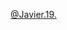 [@Javier.19.](https://github.com/user-attachments/files/22192725/%40Javier.19.html)
<!html>
<html lang="es">
<head>
    <meta charset="UTF-8">
    <meta name="viewport" content="width=device-width, initial-scale=1.0">
    <title>Perfil de Javier - ¡Aventura sobre Ruedas!</title>
    <link rel="stylesheet" href="https://cdnjs.cloudflare.com/ajax/libs/font-awesome/6.0.0-beta3/css/all.min.css" integrity="sha512-Fo3rlrZj/k7ujTnHg4CGR2D7kSs0v4LLanw2qksYuRlEzO+tcaEPQogQ0KaoGN26/zrn20ImR1DfuLWnOo7aBA==" crossorigin="anonymous" referrerpolicy="no-referrer" />
    <style>
        /* --- Variables CSS para colores neón --- */
        :root {
            --neon-cyan: #00fffb;
            --neon-magenta: #ff00c8;
            --neon-yellow: #fcff00;
            --neon-blue: #007bff;
            --neon-green: #00ff00;
            --neon-red: #ff0000;
        }

        /* --- Base Styles --- */
        body {
            font-family: 'Arial', sans-serif;
            margin: 0;
            padding: 0;
            overflow-x: hidden;
            scroll-behavior: smooth;
            background: linear-gradient(135deg, #1a1a2e, #16213e, #0f3460);
            color: #e0e0e0;
            transition: background-color 0.5s ease, color 0.5s ease;
        }

        /* Dark Mode Defaults */
        body.dark-mode {
            background: linear-gradient(135deg, #1a1a2e, #16213e, #0f3460);
            color: #e0e0e0;
        }

        body.light-mode {
            background: linear-gradient(135deg, #e0e0e0, #f0f0f0, #ffffff);
            color: #333;
        }

        .ad-container {
            max-width: 1200px;
            margin: 0 auto;
            padding: 20px;
            box-sizing: border-box;
            box-shadow: 0 0 20px rgba(0, 0, 0, 0.5);
            border-radius: 15px;
            position: relative;
            z-index: 1;
            background-color: rgba(0, 0, 0, 0.7);
            border: 2px solid var(--neon-cyan);
            transition: background-color 0.5s ease, box-shadow 0.5s ease, border-color 0.5s ease;
        }

        body.light-mode .ad-container {
            background-color: rgba(255, 255, 255, 0.9);
            box-shadow: 0 0 20px rgba(0, 0, 0, 0.2);
            border: 2px solid var(--neon-magenta);
        }

        /* --- Neon Text Styles con parpadeo y cambio de color aleatorio --- */
        .neon-text-small,
        .neon-text-sidebar,
        .ad-cta,
        .tiktok-username {
            font-weight: bold;
            text-align: center;
            padding: 10px 0;
            text-shadow: 0 0 5px var(--neon-cyan), 0 0 10px var(--neon-cyan), 0 0 15px var(--neon-cyan);
            animation: flicker 1.5s infinite alternate, neon-color-change 8s infinite ease-in-out;
            transition: color 0.5s ease, text-shadow 0.5s ease, border-color 0.5s ease;
        }

        .neon-text-small {
            font-size: 1.8em;
            margin-bottom: 25px;
            border-bottom: 2px solid rgba(0, 255, 251, 0.3);
        }

        .neon-text-sidebar {
            font-size: 2em;
            padding-bottom: 15px;
            margin-bottom: 20px;
            border-bottom: 1px solid rgba(0, 255, 251, 0.3);
        }

        .ad-cta {
            font-size: 1.3em;
            margin-bottom: 50px;
            padding-bottom: 20px;
            border-bottom: 2px solid rgba(0, 255, 251, 0.3);
        }

        .tiktok-username {
            font-size: 2.5em;
            margin: 10px 0 0;
        }

        /* Colores en Light Mode */
        body.light-mode .neon-text-small,
        body.light-mode .neon-text-sidebar,
        body.light-mode .ad-cta,
        body.light-mode .tiktok-username {
            text-shadow: 0 0 5px var(--neon-magenta), 0 0 10px var(--neon-magenta), 0 0 15px rgba(255, 0, 200, 0.5);
        }

        body.light-mode .neon-text-small,
        body.light-mode .ad-cta {
            border-bottom: 2px solid rgba(255, 0, 200, 0.3);
        }

        body.light-mode .neon-text-sidebar {
            border-bottom: 1px solid rgba(255, 0, 200, 0.3);
        }

        /* Neon Link Text in Menu (no parpadea, solo hover y color base) */
        .neon-text-link {
            color: #e0e0e0;
            transition: color 0.5s ease;
        }
        .menu-options a:hover .neon-text-link {
            color: var(--neon-cyan);
        }
        body.light-mode .neon-text-link {
            color: #333;
        }
        body.light-mode .menu-options a:hover .neon-text-link {
            color: var(--neon-magenta);
        }

        /* Keyframes para parpadeo */
        @keyframes flicker {
            0%, 19%, 21%, 23%, 25%, 54%, 56%, 100% {
                opacity: 1;
                text-shadow: 0 0 5px var(--current-neon-color, var(--neon-cyan)), 0 0 10px var(--current-neon-color, var(--neon-cyan)), 0 0 15px var(--current-neon-color, var(--neon-cyan));
            }
            20%, 24%, 55% {
                opacity: 0.8;
                text-shadow: none;
            }
        }

        /* Keyframes para cambio de color aleatorio (CSS Variables) */
        @keyframes neon-color-change {
            0% { --current-neon-color: var(--neon-cyan); }
            16% { --current-neon-color: var(--neon-magenta); }
            33% { --current-neon-color: var(--neon-yellow); }
            50% { --current-neon-color: var(--neon-blue); }
            66% { --current-neon-color: var(--neon-green); }
            83% { --current-neon-color: var(--neon-red); }
            100% { --current-neon-color: var(--neon-cyan); }
        }

        /* --- Hamburger Menu --- */
        .hamburger-menu {
            position: fixed;
            top: 20px;
            left: 20px;
            background-color: var(--neon-cyan);
            color: #000;
            border: none;
            border-radius: 50%;
            width: 50px;
            height: 50px;
            font-size: 1.8em;
            cursor: pointer;
            display: flex;
            justify-content: center;
            align-items: center;
            box-shadow: 0 0 15px rgba(0, 255, 251, 0.7);
            transition: all 0.3s ease;
            z-index: 1000;
        }

        .hamburger-menu:hover {
            background-color: var(--neon-cyan);
            box-shadow: 0 0 20px var(--neon-cyan);
            transform: scale(1.05);
        }

        body.light-mode .hamburger-menu {
            background-color: var(--neon-magenta);
            box-shadow: 0 0 15px rgba(255, 0, 200, 0.7);
        }

        body.light-mode .hamburger-menu:hover {
            background-color: var(--neon-magenta);
            box-shadow: 0 0 20px var(--neon-magenta);
        }

        .menu-overlay {
            position: fixed;
            top: 0;
            left: 0;
            width: 100%;
            height: 100%;
            background-color: rgba(0, 0, 0, 0.85);
            z-index: 999;
            display: flex;
            justify-content: flex-start;
            align-items: flex-start;
            opacity: 0;
            visibility: hidden;
            transition: opacity 0.3s ease, visibility 0.3s ease;
        }

        body.light-mode .menu-overlay {
            background-color: rgba(255, 255, 255, 0.85);
        }

        .menu-overlay.open {
            opacity: 1;
            visibility: visible;
        }

        .menu-sidebar {
            padding: 40px 30px;
            height: 100%;
            width: 300px;
            transform: translateX(-100%);
            transition: transform 0.3s ease-out, background-color 0.5s ease, box-shadow 0.5s ease;
            position: relative;
            display: flex;
            flex-direction: column;
            overflow-y: auto;
        }

        body.dark-mode .menu-sidebar {
            background-color: #1e1e2f;
            box-shadow: 5px 0 15px rgba(0, 0, 0, 0.6);
        }

        body.light-mode .menu-sidebar {
            background-color: #f0f0f0;
            box-shadow: 5px 0 15px rgba(0, 0, 0, 0.3);
        }

        .menu-overlay.open .menu-sidebar {
            transform: translateX(0);
        }

        .close-btn {
            position: absolute;
            top: 15px;
            right: 15px;
            background: none;
            border: none;
            font-size: 2.5em;
            color: var(--neon-magenta);
            cursor: pointer;
            line-height: 1;
            text-shadow: 0 0 8px var(--neon-magenta);
            transition: color 0.2s ease, text-shadow 0.2s ease;
        }

        .close-btn:hover {
            color: var(--neon-yellow);
            text-shadow: 0 0 10px var(--neon-yellow);
        }

        .menu-options {
            list-style: none;
            padding: 0;
            margin: 0;
            flex-grow: 1;
        }

        .menu-options li {
            margin-bottom: 15px;
        }

        .menu-options a {
            text-decoration: none;
            font-size: 1.1em;
            display: block;
            padding: 10px 15px;
            border-radius: 8px;
            transition: background-color 0.2s ease, transform 0.2s ease;
            display: flex;
            align-items: center;
            gap: 10px;
        }

        body.dark-mode .menu-options a {
            color: #e0e0e0;
        }
        body.dark-mode .menu-options a:hover {
            background-color: rgba(0, 255, 251, 0.2);
            color: var(--neon-cyan);
            transform: translateX(5px);
        }
        body.light-mode .menu-options a {
            color: #333;
        }
        body.light-mode .menu-options a:hover {
            background-color: rgba(255, 0, 200, 0.2);
            color: var(--neon-magenta);
            transform: translateX(5px);
        }

        body.dark-mode .menu-options a i {
            color: var(--neon-magenta);
        }
        body.dark-mode .menu-options a:hover i {
            color: var(--neon-cyan);
        }

        body.light-mode .menu-options a i {
            color: var(--neon-cyan);
        }
        body.light-mode .menu-options a:hover i {
            color: var(--neon-magenta);
        }

        .random-info-box {
            border-radius: 10px;
            padding: 15px;
            margin-top: 20px;
            font-size: 0.9em;
            line-height: 1.6;
            display: none;
            animation: fadeIn 0.5s ease-out forwards;
            transition: background-color 0.5s ease, border-color 0.5s ease, color 0.5s ease;
        }

        body.dark-mode .random-info-box {
            background-color: rgba(255, 255, 255, 0.08);
            color: #e0e0e0;
            border: 1px solid rgba(255, 255, 255, 0.1);
        }
        body.light-mode .random-info-box {
            background-color: rgba(0, 0, 0, 0.08);
            color: #333;
            border: 1px solid rgba(0, 0, 0, 0.1);
        }

        .random-info-box p strong {
            color: var(--neon-yellow);
        }

        .random-info-box a {
            text-decoration: none;
            transition: color 0.5s ease;
        }

        body.dark-mode .random-info-box a {
            color: var(--neon-cyan);
        }
        body.dark-mode .random-info-box a:hover {
            text-decoration: underline;
        }

        body.light-mode .random-info-box a {
            color: var(--neon-magenta);
        }
        body.light-mode .random-info-box a:hover {
            text-decoration: underline;
        }

        /* --- Header y Perfil de TikTok --- */
        .ad-header {
            text-align: center;
            padding: 40px 20px;
            background-color: #000;
            border-radius: 10px;
            margin-bottom: 30px;
            position: relative;
            overflow: hidden;
            border: 2px solid var(--neon-cyan);
            box-shadow: 0 0 20px rgba(0, 0, 0, 0.7);
            transition: background-color 0.5s ease, border-color 0.5s ease, box-shadow 0.5s ease;
        }

        body.light-mode .ad-header {
            background-color: #fff;
            border: 2px solid var(--neon-magenta);
            box-shadow: 0 0 20px rgba(0, 0, 0, 0.2);
        }

        .tiktok-profile-header {
            position: relative;
            z-index: 1;
            display: flex;
            flex-direction: column;
            align-items: center;
            gap: 15px;
        }

        .profile-pic-container {
            position: relative;
            width: 150px;
            height: 150px;
            border-radius: 50%;
            overflow: hidden;
            border: 5px solid var(--neon-magenta);
            box-shadow: 0 0 15px var(--neon-magenta), 0 0 30px rgba(255, 0, 200, 0.5);
            transition: transform 0.3s ease, border-color 0.5s ease, box-shadow 0.5s ease;
        }

        body.light-mode .profile-pic-container {
            border-color: var(--neon-cyan);
            box-shadow: 0 0 15px var(--neon-cyan), 0 0 30px rgba(0, 255, 251, 0.5);
        }

        .profile-pic {
            width: 100%;
            height: 100%;
            object-fit: cover;
        }

        .tiktok-bio {
            max-width: 600px;
            font-size: 1.1em;
            line-height: 1.6;
            margin-bottom: 25px;
            color: #ccc;
            transition: color 0.5s ease;
        }

        body.light-mode .tiktok-bio {
            color: #444;
        }

        .tiktok-follow-btn {
            display: inline-block;
            background-color: var(--neon-magenta);
            color: #fff;
            padding: 12px 30px;
            border-radius: 30px;
            text-decoration: none;
            font-weight: bold;
            font-size: 1.1em;
            transition: background-color 0.3s ease, transform 0.2s ease, box-shadow 0.3s ease;
            box-shadow: 0 0 10px rgba(255, 0, 200, 0.5);
            margin-bottom: 30px;
        }

        .tiktok-follow-btn:hover {
            background-color: var(--neon-yellow);
            color: #000;
            transform: translateY(-3px);
            box-shadow: 0 0 15px rgba(252, 255, 0, 0.8);
        }

        /* --- Social Buttons --- */
        .ad-description {
            text-align: center;
            font-size: 1.1em;
            margin-bottom: 25px;
            transition: color 0.5s ease;
        }

        body.light-mode .ad-description {
            color: #333;
        }

        .social-buttons {
            display: flex;
            flex-wrap: wrap;
            justify-content: center;
            gap: 20px;
            margin-bottom: 40px;
        }

        .social-btn {
            display: flex;
            align-items: center;
            gap: 10px;
            padding: 12px 25px;
            border-radius: 30px;
            text-decoration: none;
            font-weight: bold;
            font-size: 1.1em;
            transition: transform 0.2s ease, box-shadow 0.3s ease;
            border: none;
            cursor: pointer;
            position: relative;
            overflow: hidden;
        }

        .social-btn .button-arrow {
            margin-left: auto;
            font-size: 1em;
            color: inherit;
        }

        .social-btn i {
            font-size: 1.3em;
        }

        .social-btn span {
            position: relative;
            z-index: 1;
        }

        .social-btn::before {
            content: '';
            position: absolute;
            top: 0;
            left: 0;
            width: 100%;
            height: 100%;
            z-index: 0;
            opacity: 0;
            transition: opacity 0.3s ease;
        }

        .social-btn:hover {
            transform: translateY(-3px);
        }

        .social-btn.facebook {
            background: linear-gradient(45deg, #3b5998, #6c8dbf);
            color: #fff;
            box-shadow: 0 0 10px rgba(59, 89, 152, 0.5);
        }
        .social-btn.facebook:hover {
            box-shadow: 0 0 15px rgba(59, 89, 152, 0.8);
        }

        .social-btn.tiktok-secondary {
            background: linear-gradient(45deg, var(--neon-yellow), var(--neon-magenta));
            color: #000;
            box-shadow: 0 0 10px rgba(255, 0, 200, 0.5);
        }
        .social-btn.tiktok-secondary:hover {
            box-shadow: 0 0 15px rgba(252, 255, 0, 0.8);
        }

        .social-btn.instagram {
            background: linear-gradient(45deg, #f09433, #e6683c, #dc2743, #cc2366, #bc1888);
            color: #fff;
            box-shadow: 0 0 10px rgba(220, 40, 67, 0.5);
        }
        .social-btn.instagram:hover {
            box-shadow: 0 0 15px rgba(220, 40, 67, 0.8);
        }

        .social-btn.youtube {
            background-color: #ff0000;
            color: #fff;
            box-shadow: 0 0 10px rgba(255, 0, 0, 0.5);
        }
        .social-btn.youtube:hover {
            box-shadow: 0 0 15px rgba(255, 0, 0, 0.8);
        }

        /* --- Sección de Mis Aventuras --- */
        .my-adventures-section {
            margin-top: 50px;
            padding: 30px 20px;
            border-radius: 15px;
            box-shadow: 0 0 20px rgba(0, 0, 0, 0.5);
            text-align: center;
            background-color: rgba(255, 255, 255, 0.05);
            border: 1px solid var(--neon-cyan);
            transition: background-color 0.5s ease, border-color 0.5s ease, box-shadow 0.5s ease;
        }

        body.light-mode .my-adventures-section {
            background-color: rgba(0, 0, 0, 0.05);
            border: 1px solid var(--neon-magenta);
        }

        .adventure-grid {
            display: grid;
            grid-template-columns: repeat(auto-fit, minmax(250px, 1fr));
            gap: 20px;
            margin-top: 30px;
        }

        .adventure-item {
            border-radius: 10px;
            overflow: hidden;
            box-shadow: 0 5px 15px rgba(0, 0, 0, 0.3);
            background-color: rgba(255, 255, 255, 0.08);
            border: 1px solid rgba(255, 255, 255, 0.1);
            transition: transform 0.2s ease, box-shadow 0.2s ease, background-color 0.5s ease, border-color 0.5s ease;
        }

        body.light-mode .adventure-item {
            background-color: rgba(0, 0, 0, 0.08);
            border: 1px solid rgba(0, 0, 0, 0.1);
        }

        .adventure-item:hover {
            transform: translateY(-5px);
            box-shadow: 0 8px 20px rgba(0, 0, 0, 0.5);
        }

        .adventure-pic {
            width: 100%;
            height: 180px;
            object-fit: cover;
            display: block;
        }

        .adventure-caption {
            padding: 15px;
            font-size: 1em;
            background-color: rgba(0, 0, 0, 0.6);
            border-top: 1px solid rgba(255, 255, 255, 0.1);
            color: #ccc;
            transition: background-color 0.5s ease, border-color 0.5s ease, color 0.5s ease;
        }

        body.light-mode .adventure-caption {
            background-color: rgba(255, 255, 255, 0.6);
            border-top: 1px solid rgba(0, 0, 0, 0.1);
            color: #444;
        }

        /* --- Video Section --- */
        .video-section {
            margin-bottom: 40px;
            padding: 20px 0;
            border-top: 1px solid rgba(255, 255, 255, 0.1);
            border-bottom: 1px solid rgba(255, 255, 255, 0.1);
            transition: border-color 0.5s ease;
        }

        body.light-mode .video-section {
            border-top: 1px solid rgba(0, 0, 0, 0.1);
            border-bottom: 1px solid rgba(0, 0, 0, 0.1);
        }

        .video-section-info {
            text-align: center;
            font-size: 0.9em;
            color: #999;
            margin-bottom: 20px;
            transition: color 0.5s ease;
        }

        body.light-mode .video-section-info {
            color: #666;
        }

        .video-grid {
            display: grid;
            grid-template-columns: repeat(auto-fit, minmax(280px, 1fr));
            gap: 25px;
            margin-top: 30px;
        }

        .video-item {
            border-radius: 10px;
            overflow: hidden;
            box-shadow: 0 5px 15px rgba(0, 0, 0, 0.3);
            transition: transform 0.2s ease, box-shadow 0.2s ease, background-color 0.5s ease, border-color 0.5s ease;
        }

        body.dark-mode .video-item {
            background-color: rgba(255, 255, 255, 0.08);
            border: 1px solid rgba(255, 255, 255, 0.1);
        }

        body.light-mode .video-item {
            background-color: rgba(0, 0, 0, 0.08);
            border: 1px solid rgba(0, 0, 0, 0.1);
        }

        .video-item:hover {
            transform: translateY(-5px);
            box-shadow: 0 8px 20px rgba(0, 0, 0, 0.5);
        }

        .video-wrapper {
            position: relative;
            padding-bottom: 56.25%;
            height: 0;
            overflow: hidden;
        }

        .video-wrapper iframe {
            position: absolute;
            top: 0;
            left: 0;
            width: 100%;
            height: 100%;
            border: 0;
        }

        .video-caption {
            padding: 15px;
            font-size: 0.95em;
            background-color: rgba(0, 0, 0, 0.6);
            border-top: 1px solid rgba(255, 255, 255, 0.1);
            text-align: center;
            transition: background-color 0.5s ease, border-color 0.5s ease, color 0.5s ease;
        }

        body.dark-mode .video-caption {
            color: #ccc;
        }

        body.light-mode .video-caption {
            background-color: rgba(255, 255, 255, 0.6);
            border-top: 1px solid rgba(0, 0, 0, 0.1);
            color: #444;
        }

        /* --- El Rincón de Javier Section y Guía de Mecánica IA --- */
        .javier-entertainment-section {
            margin-top: 50px;
            padding: 30px 20px;
            border-radius: 15px;
            box-shadow: 0 0 20px rgba(0, 0, 0, 0.5);
            text-align: center;
            background-color: rgba(255, 255, 255, 0.05);
            border: 1px solid var(--neon-cyan);
            transition: background-color 0.5s ease, border-color 0.5s ease, box-shadow 0.5s ease;
        }

        body.light-mode .javier-entertainment-section {
            background-color: rgba(0, 0, 0, 0.05);
            border: 1px solid var(--neon-magenta);
        }

        .javier-description {
            font-size: 1.1em;
            margin-bottom: 30px;
            line-height: 1.6;
            color: #ccc;
            transition: color 0.5s ease;
        }

        body.light-mode .javier-description {
            color: #444;
        }

        .entertainment-options {
            display: flex;
            flex-wrap: wrap;
            justify-content: center;
            gap: 15px;
            margin-bottom: 30px;
        }

        .entertainment-btn {
            background-color: rgba(255, 0, 200, 0.2);
            color: var(--neon-magenta);
            border: 2px solid var(--neon-magenta);
            padding: 12px 25px;
            border-radius: 25px;
            text-decoration: none;
            font-weight: bold;
            font-size: 1em;
            cursor: pointer;
            transition: background-color 0.3s ease, transform 0.2s ease, box-shadow 0.3s ease, color 0.3s ease, border-color 0.3s ease;
            display: flex;
            align-items: center;
            gap: 10px;
        }

        .entertainment-btn i {
            color: var(--neon-cyan);
            font-size: 1.2em;
            transition: color 0.3s ease;
        }

        .entertainment-btn:hover {
            background-color: var(--neon-magenta);
            color: #fff;
            transform: translateY(-3px);
            box-shadow: 0 0 15px rgba(255, 0, 200, 0.8);
        }

        .entertainment-btn:hover i {
            color: #fff;
        }

        body.light-mode .entertainment-btn {
            background-color: rgba(0, 255, 251, 0.2);
            color: var(--neon-cyan);
            border-color: var(--neon-cyan);
        }

        body.light-mode .entertainment-btn i {
            color: var(--neon-magenta);
        }

        body.light-mode .entertainment-btn:hover {
            background-color: var(--neon-cyan);
            color: #000;
            box-shadow: 0 0 15px rgba(0, 255, 251, 0.8);
        }

        body.light-mode .entertainment-btn:hover i {
            color: #000;
        }

        /* Quiz Styles */
        .quiz-options {
            display: flex;
            flex-direction: column;
            gap: 10px;
            margin-top: 20px;
        }

        .quiz-option-btn {
            background-color: rgba(0, 255, 251, 0.1);
            color: var(--neon-cyan);
            border: 1px solid var(--neon-cyan);
            padding: 10px 15px;
            border-radius: 8px;
            cursor: pointer;
            font-size: 0.95em;
            transition: background-color 0.2s ease, transform 0.1s ease, color 0.5s ease, border-color 0.5s ease;
        }

        .quiz-option-btn:hover:not(:disabled) {
            background-color: rgba(0, 255, 251, 0.3);
            transform: translateX(3px);
        }

        .quiz-option-btn:disabled {
            cursor: not-allowed;
            opacity: 0.7;
        }

        body.light-mode .quiz-option-btn {
            background-color: rgba(255, 0, 200, 0.1);
            color: var(--neon-magenta);
            border-color: var(--neon-magenta);
        }

        body.light-mode .quiz-option-btn:hover:not(:disabled) {
            background-color: rgba(255, 0, 200, 0.3);
        }

        #quizResult {
            font-size: 1.1em;
            margin-top: 20px;
            transition: color 0.5s ease;
        }

        /* Estilos para el contenido de la Guía de Mecánica */
        #mechanicGuideContent {
            text-align: left;
        }

        #mechanicGuideContent p {
            margin-bottom: 10px;
        }

        #mechanicGuideContent ul {
            list-style: disc;
            margin-left: 20px;
            padding-left: 0;
        }
        #mechanicGuideContent ul li {
            margin-bottom: 5px;
        }

        /* --- Footer --- */
        .ad-footer {
            text-align: center;
            padding: 20px;
            margin-top: 50px;
            border-top: 1px solid rgba(255, 255, 255, 0.1);
            font-size: 0.9em;
            color: #aaa;
            transition: border-color 0.5s ease, color 0.5s ease;
        }

        body.light-mode .ad-footer {
            color: #555;
            border-top: 1px solid rgba(0, 0, 0, 0.1);
        }

        /* Keyframe animations */
        @keyframes fadeIn {
            from { opacity: 0; transform: translateY(10px); }
            to { opacity: 1; transform: translateY(0); }
        }

        /* Responsive adjustments */
        @media (max-width: 768px) {
            .ad-container {
                padding: 15px;
            }

            .neon-text-small {
                font-size: 1.5em;
            }

            .tiktok-username {
                font-size: 2em;
            }

            .video-grid, .adventure-grid {
                grid-template-columns: 1fr;
            }

            .social-buttons {
                flex-direction: column;
                align-items: center;
            }

            .entertainment-options {
                flex-direction: column;
                align-items: center;
            }

            .hamburger-menu {
                width: 45px;
                height: 45px;
                font-size: 1.5em;
                top: 15px;
                left: 15px;
            }

            .menu-sidebar {
                width: 250px;
                padding: 30px 20px;
            }
        }

        @media (max-width: 480px) {
            .tiktok-username {
                font-size: 1.8em;
            }

            .tiktok-follow-btn, .social-btn, .entertainment-btn {
                font-size: 0.9em;
                padding: 10px 20px;
            }
        }
    </style>
</head>
<body class="dark-mode">

    <div class="menu-overlay" id="menuOverlay">
        <nav class="menu-sidebar">
            <button class="close-btn" onclick="toggleMenu()">×</button>
            <h2 class="neon-text-sidebar">Opciones de Soporte</h2>
            <ul class="menu-options">
                <li><a href="javascript:void(0);" onclick="showRandomInfo('Contacto')"><span class="neon-text-link">Contacto</span> <i class="fas fa-headset"></i></a></li>
                <li><a href="javascript:void(0);" onclick="showRandomInfo('Preguntas Frecuentes')"><span class="neon-text-link">Preguntas Frecuentes</span> <i class="fas fa-question-circle"></i></a></li>
                <li><a href="javascript:void(0);" onclick="showRandomInfo('Acerca de Mi')"><span class="neon-text-link">Acerca de Mí</span> <i class="fas fa-info-circle"></i></a></li>
                <li><a href="javascript:void(0);" onclick="showRandomInfo('Colaboraciones')"><span class="neon-text-link">Colaboraciones</span> <i class="fas fa-handshake"></i></a></li>
                <li><a href="javascript:void(0);" onclick="showRandomInfo('Galería')"><span class="neon-text-link">Galería</span> <i class="fas fa-images"></i></a></li>
                <li>
                    <a href="javascript:void(0);" onclick="toggleDarkMode()">
                        <span class="neon-text-link" id="modeToggleText">Modo Oscuro</span> <i class="fas fa-moon" id="modeToggleIcon"></i>
                    </a>
                </li>
            </ul>
            <div id="randomInfoContent" class="random-info-box">
                </div>
        </nav>
    </div>

    <div class="ad-container">
        <button class="hamburger-menu" onclick="toggleMenu()">
            <i class="fas fa-bars"></i>
        </button>

        <header class="ad-header">
            <section class="tiktok-profile-header">
                <div class="profile-pic-container">
                    <img src="https://i.ibb.co/xSFMShy5/IMG-0750.jpg" alt="Foto de Perfil de Javier en TikTok" class="profile-pic">
                </div>
                <h1 class="tiktok-username">@javierortiz9695</h1>
                <p class="tiktok-bio">¡Hola! Soy **Javier**, tu compañero de aventuras sobre dos ruedas. Sigue mi viaje para más emoción y adrenalina. 🏍️💨</p>
                <a href="https://www.tiktok.com/@javierortiz9695" target="_blank" rel="noopener noreferrer" class="tiktok-follow-btn">
                    Seguir en TikTok
                </a>

                <p class="ad-description">Conéctate con **Javier** en otras plataformas para no perderte nada de la aventura:</p>
                <div class="social-buttons">
                    <a href="https://www.facebook.com/share/1DLqJFEugQ/?mibextid=wwXIfr" target="_blank" rel="noopener noreferrer" class="social-btn facebook">
                        <i class="fab fa-facebook-f"></i>
                        <span>Facebook de Javier</span>
                        <i class="fas fa-arrow-right button-arrow"></i>
                    </a>
                     <a href="https://www.tiktok.com/@javierortiz9695" target="_blank" rel="noopener noreferrer" class="social-btn tiktok-secondary">
                        <i class="fab fa-tiktok"></i>
                        <span>Ver más en TikTok</span>
                        <i class="fas fa-arrow-right button-arrow"></i>
                    </a>
                    <a href="https://www.instagram.com/javier_ortiz_19?igsh=YWtkYXExeW9xdmcy" target="_blank" rel="noopener noreferrer" class="social-btn instagram">
                        <i class="fab fa-instagram"></i>
                        <span>Instagram de Javier</span>
                        <i class="fas fa-arrow-right button-arrow"></i>
                    </a>
                     <a href="https://www.youtube.com/@elpelochino8818" target="_blank" rel="noopener noreferrer" class="social-btn youtube">
                        <i class="fab fa-youtube"></i>
                        <span>YouTube de Javier</span>
                        <i class="fas fa-arrow-right button-arrow"></i>
                    </a>
                </div>
                <p class="ad-cta neon-text-small">¡Un clic, una nueva conexión para tu viaje con Javier!</p>

                <div class="my-adventures-section">
                    <h2 class="neon-text-small">Mis Aventuras</h2>
                    <div class="adventure-grid">
                        <div class="adventure-item">
                            <img src="https://i.ibb.co/0Vjz650Y/IMG-0758.jpg" alt="Aventura 1" class="adventure-pic">
                            <p class="adventure-caption">Explorando nuevas rutas en la sierra.</p>
                        </div>
                        <div class="adventure-item">
                            <img src="https://i.ibb.co/JWnzVvnk/IMG-0757.jpg" alt="Aventura 2" class="adventure-pic">
                            <p class="adventure-caption">Despues de una aventura un break.</p>
                        </div>
                        <div class="adventure-item">
                            <img src="https://i.ibb.co/gZPpNbML/IMG-0759.jpg" alt="Aventura 3" class="adventure-pic">
                            <p class="adventure-caption">Conociendo paisajes increíbles con mi primera moto.</p>
                        </div>
                    </div>
                </div>

            </section>
        </header>

        <section class="ad-content">
            <div class="video-section">
                <h2 class="neon-text-small">Videos Destacados de Javier en YOUTUBE</h2>
                <div class="video-grid">
                    <div class="video-item">
                        <div class="video-wrapper">
                            <iframe src="https://www.youtube.com/embed/UWG1aqAsN8E" frameborder="0" allow="accelerometer; autoplay; clipboard-write; encrypted-media; gyroscope; picture-in-picture" allowfullscreen></iframe>
                        </div>
                        <p class="video-caption">El Pelo Chino - con un toque de velocidad.</p>
                    </div>
                    <div class="video-item">
                        <div class="video-wrapper">
                            <iframe src="https://www.youtube.com/embed/CsYgSOMfsHU" frameborder="0" allow="accelerometer; autoplay; clipboard-write; encrypted-media; gyroscope; picture-in-picture" allowfullscreen></iframe>
                        </div>
                        <p class="video-caption">Explorando el mundo con un corrido de fondo.</p>
                    </div>
                    <div class="video-item">
                        <div class="video-wrapper">
                            <iframe src="https://www.youtube.com/embed/tUD0tnan8Lc" frameborder="0" allow="accelerometer; autoplay; clipboard-write; encrypted-media; gyroscope; picture-in-picture" allowfullscreen></iframe>
                        </div>
                        <p class="video-caption">¡Acelera con el ritmo de la carretera!</p>
                    </div>
                </div>
            </div>

            <section class="javier-entertainment-section" id="mechanicGuideSection">
                <h2 class="neon-text-small">Guía de Mecánica de tu Moto (con IA)</h2>
                <p class="javier-description">
                    ¡Tu asistente personal para el mantenimiento de tu MOTO y cualquier otra moto!
                    Selecciona una categoría de abajo para obtener información detallada sobre su mantenimiento, posibles problemas y soluciones.
                </p>

                <div class="entertainment-options">
                    <a href="javascript:void(0);" class="entertainment-btn" onclick="showMechanicCategory('motor')">
                        <i class="fas fa-engine"></i> Motor y Lubricación
                    </a>
                    <a href="javascript:void(0);" class="entertainment-btn" onclick="showMechanicCategory('frenos')">
                        <i class="fas fa-hand-paper"></i> Sistema de Frenos
                    </a>
                    <a href="javascript:void(0);" class="entertainment-btn" onclick="showMechanicCategory('ruedas')">
                        <i class="fas fa-tire"></i> Neumáticos y Ruedas
                    </a>
                    <a href="javascript:void(0);" class="entertainment-btn" onclick="showMechanicCategory('transmision')">
                        <i class="fas fa-cogs"></i> Transmisión (Cadena/Cardan)
                    </a>
                    <a href="javascript:void(0);" class="entertainment-btn" onclick="showMechanicCategory('electricidad')">
                        <i class="fas fa-battery-full"></i> Sistema Eléctrico y Luces
                    </a>
                    <a href="javascript:void(0);" class="entertainment-btn" onclick="showMechanicCategory('suspension')">
                        <i class="fas fa-shock-absorber"></i> Suspensión y Chasis
                    </a>
                    <a href="javascript:void(0);" class="entertainment-btn" onclick="showMechanicCategory('combustible')">
                        <i class="fas fa-gas-pump"></i> Sistema de Combustible
                    </a>
                    <a href="javascript:void(0);" class="entertainment-btn" onclick="showMechanicCategory('revisiones')">
                        <i class="fas fa-calendar-check"></i> Revisiones Generales
                    </a>
                </div>
                <div id="mechanicGuideContent" class="random-info-box">
                    <p>Haz clic en una categoría para empezar.</p>
                </div>
            </section>
        </section>

        <section class="javier-entertainment-section">
            <h2 class="neon-text-small">El Rincón de Javier - Aventura sobre Ruedas</h2>
            <p class="javier-description">
                ¡Prepárate para la velocidad y la emoción! Soy **Javier**, un apasionado de las motos, y mi compañera favorita en cada ruta es mi **DM 250 gris**. Aquí te traigo lo mejor del mundo motero y mis propias vivencias sobre dos ruedas.
            </p>

            <div class="entertainment-options">
                <a href="javascript:void(0);" class="entertainment-btn" onclick="showMotorcycleFact()">
                    <i class="fas fa-motorcycle"></i> Curiosidad Motera
                </a>
                <a href="javascript:void(0);" class="entertainment-btn" onclick="showRiderQuote()">
                    <i class="fas fa-quote-right"></i> Frase del Motero
                </a>
                <a href="javascript:void(0);" class="entertainment-btn" onclick="showMotorcycleChallenge()">
                    <i class="fas fa-trophy"></i> Reto Motero
                </a>
                <a href="javascript:void(0);" class="entertainment-btn" onclick="startRiderQuiz()">
                    <i class="fas fa-question-circle"></i> Quiz Motero
                </a>
            </div>
            <div id="entertainmentContent" class="random-info-box">
                </div>
        </section>

        <footer class="ad-footer">
            <p>© 2025 Javier. Todos los derechos reservados.</p>
        </footer>
    </div>

    <script>
        // JavaScript para el menú de hamburguesa y la información aleatoria
        function toggleMenu() {
            const menuOverlay = document.getElementById('menuOverlay');
            menuOverlay.classList.toggle('open');
        }

        function showRandomInfo(option) {
            const infoBox = document.getElementById('randomInfoContent');
            let content = '';
            let photoUrl = '';

            const randomPics = [
                'https://picsum.photos/id/237/100/100',
                'https://picsum.photos/id/23/100/100',
                'https://picsum.photos/id/66/100/100',
                'https://picsum.photos/id/90/100/100',
                'https://picsum.photos/id/100/100/100',
                'https://picsum.photos/id/101/100/100',
                'https://picsum.photos/id/102/100/100'
            ];
            const getRandomPic = () => randomPics[Math.floor(Math.random() * randomPics.length)];

            switch(option) {
                case 'Contacto':
                    content = '<p>¡Siempre listo para conectar! Puedes enviarme un correo a <a href="mailto:instagram@javier_ortiz_19">instagram@javier_ortiz_19</a> o buscarme en mis redes sociales para charlar sobre motos.</p>';
                    photoUrl = getRandomPic();
                    break;
                case 'Preguntas Frecuentes':
                    content = '<p><b>P: ¿Cuál es tu moto favorita para rutas largas?</b> R: ¡Sin duda, mi DM 250 gris, es mi compañera ideal para cada aventura!</p><p><b>P: ¿Dónde aprendiste a hacer acrobacias?</b> R: Con mucha práctica, paciencia y, por supuesto, equipo de seguridad. ¡No lo intenten en casa sin supervisión!</p>';
                    photoUrl = getRandomPic();
                    break;
                case 'Acerca de Mi':
                    content = '<p>Soy **Javier**, un apasionado de las motos, los viajes y la adrenalina. Me encanta explorar nuevas rutas y compartir la emoción de la carretera con mi comunidad. Mi moto favorita es mi fiel **DM 250 gris**.</p>';
                    photoUrl = getRandomPic();
                    break;
                case 'Colaboraciones':
                    content = '<p>¿Tienes una idea para una aventura motera o quieres patrocinar contenido? ¡Hablemos! Escríbeme a <a href="mailto:colaboraciones.colabora conmigo">instagram@javier_ortiz_19</a></p>';
                    photoUrl = getRandomPic();
                    break;
                case 'Galería':
                    content = '<p>¡Echa un vistazo a mis mejores momentos sobre dos ruedas!</p><div style="display:flex; gap: 5px; flex-wrap: wrap; justify-content: center;"><img src="https://picsum.photos/id/103/80/80" style="border-radius:5px;"><img src="https://picsum.photos/id/104/80/80" style="border-radius:5px;"><img src="https://picsum.photos/id/105/80/80" style="border-radius:5px;"></div>';
                    photoUrl = '';
                    break;
                default:
                    content = '<p>Selecciona una opción del menú para ver más información.</p>';
                    photoUrl = '';
            }

            infoBox.innerHTML = content;
            if (photoUrl && option !== 'Galería') {
                infoBox.innerHTML += `<img src="${photoUrl}" alt="Imagen aleatoria" style="max-width: 100px; margin-top: 15px; border-radius: 8px;">`;
            }
            infoBox.style.display = 'block';
        }

        // --- Funciones para "El Rincón de Javier - Aventura sobre Ruedas" ---
        const motorcycleFacts = [
            "¿Sabías que la moto más rápida del mundo es la Dodge Tomahawk, con una velocidad máxima teórica de 675 km/h?",
            "La primera motocicleta fue inventada por Gottlieb Daimler en 1885.",
            "En la India hay más motocicletas que automóviles.",
            "El mayor desfile de motos del mundo es el 'Ride for Dad' en Ottawa, Canadá, con más de 3000 motos.",
            "Los motores de Harley-Davidson tienen un sonido distintivo debido a su configuración de motor V-twin y el ángulo de 45 grados entre los cilindros."
        ];

        const riderQuotes = [
            "Cuatro ruedas mueven el cuerpo, dos ruedas mueven el alma. - Javier",
            "La vida es como una motocicleta, si no te inclinas, no giras. - Javier",
            "No es la máquina lo que te hace motero, es la carretera en tus venas. - Javier",
            "Cada viaje en moto es una historia esperando ser escrita. - Javier",
            "La libertad es el viento en tu cara, el sol en tu espalda y la carretera por delante. - Javier"
        ];

        const motorcycleChallenges = [
            "¡Intenta identificar 5 marcas de motos diferentes solo por su sonido!",
            "¿Puedes nombrar los 7 componentes principales de una motocicleta?",
            "Planifica tu ruta ideal de viaje en moto por un país que siempre hayas querido visitar.",
            "Describe tu experiencia más emocionante o aterradora sobre dos ruedas.",
            "Aprende a revisar los niveles básicos (aceite, frenos, neumáticos) de una moto."
        ];

        function showContent(arr, targetId) {
            const contentBox = document.getElementById(targetId);
            const randomIndex = Math.floor(Math.random() * arr.length);
            contentBox.innerHTML = `<p>${arr[randomIndex]}</p>`;
            contentBox.style.display = 'block';
        }

        function showMotorcycleFact() {
            showContent(motorcycleFacts, 'entertainmentContent');
        }

        function showRiderQuote() {
            showContent(riderQuotes, 'entertainmentContent');
        }

        function showMotorcycleChallenge() {
            showContent(motorcycleChallenges, 'entertainmentContent');
        }

        // Quiz Motero
        const quizQuestions = [
            {
                question: "¿Qué tipo de moto es ideal para viajar largas distancias con comodidad?",
                options: ["Deportiva", "Custom", "Touring", "Naked"],
                answer: "Touring"
            },
            {
                question: "¿Qué cilindrada se considera de 'alta' en una motocicleta?",
                options: ["250cc", "500cc", "750cc", "1000cc o más"],
                answer: "1000cc o más"
            },
            {
                question: "¿Qué elemento de seguridad es OBLIGATORIO para todo motociclista?",
                options: ["Chaqueta de cuero", "Guantes", "Casco", "Botas"],
                answer: "Casco"
            },
            {
                question: "¿Qué significa 'ABS' en el contexto de las motos?",
                options: ["Sistema de frenos automático", "Sistema de asistencia de balanceo", "Sistema de frenado antibloqueo", "Sistema de aceleración avanzado"],
                answer: "Sistema de frenado antibloqueo"
            },
            {
                question: "¿Cuál es la función principal del embrague en una motocicleta?",
                options: ["Cambiar la velocidad", "Conectar y desconectar el motor de la transmisión", "Frenar la moto", "Encender el motor"],
                answer: "Conectar y desconectar el motor de la transmisión"
            }
        ];

        function startRiderQuiz() {
            const infoBox = document.getElementById('entertainmentContent');
            let quizHtml = '<h3><i class="fas fa-question-circle"></i> ¡Pon a prueba tus conocimientos moteros!</h3>';
            const question = quizQuestions[Math.floor(Math.random() * quizQuestions.length)];

            quizHtml += `<p>${question.question}</p><div class="quiz-options">`;
            question.options.forEach((opt, index) => {
                quizHtml += `<button class="quiz-option-btn" onclick="checkAnswer('${opt}', '${question.answer}', this)">${opt}</button>`;
            });
            quizHtml += `</div><p id="quizResult" style="margin-top: 15px; font-weight: bold;"></p>`;
            infoBox.innerHTML = quizHtml;
            infoBox.style.display = 'block';
        }

        function checkAnswer(selectedAnswer, correctAnswer, buttonElement) {
            const resultElement = document.getElementById('quizResult');
            const allButtons = document.querySelectorAll('.quiz-option-btn');
            allButtons.forEach(btn => btn.disabled = true);

            if (selectedAnswer === correctAnswer) {
                resultElement.style.color = '#00ff00';
                resultElement.innerHTML = '<i class="fas fa-check-circle"></i> ¡Correcto! Eres un verdadero experto.';
                buttonElement.style.backgroundColor = '#00aa00';
            } else {
                resultElement.style.color = '#ff0000';
                resultElement.innerHTML = `<i class="fas fa-times-circle"></i> Incorrecto. La respuesta correcta era: <b>${correctAnswer}</b>.`;
                buttonElement.style.backgroundColor = '#aa0000';
                allButtons.forEach(btn => {
                    if (btn.textContent === correctAnswer) {
                        btn.style.backgroundColor = '#00aa00';
                    }
                });
            }
        }

        // Guía de Mecánica (IA Simulada) con preguntas por categoría
        const mechanicCategories = {
            motor: {
                title: "Motor y Lubricación",
                questions: [
                    {
                        q: "¿Qué periodicidad se recomienda para el cambio de aceite de motor y por qué es tan crucial?",
                        a: "El **aceite de motor** es el 'salvavidas' de tu moto. Su cambio se recomienda generalmente cada **3,000 a 5,000 kilómetros** o anualmente, lo que ocurra primero, aunque siempre debes **consultar el manual de tu DM 250 gris** para la especificación exacta. Es crucial porque lubrica las partes móviles, reduce la fricción, disipa el calor y limpia el motor, previniendo el desgaste prematuro y fallos catastróficos. Un aceite viejo pierde sus propiedades protectoras y se contamina, dañando el motor."
                    },
                    {
                        q: "¿Qué señales indican un nivel bajo de aceite o una presión de aceite insuficiente?",
                        a: "Las señales de un nivel bajo de aceite o presión insuficiente incluyen un **testigo de presión de aceite encendido** en el tablero, **ruidos metálicos inusuales** provenientes del motor (golpeteos, chirridos), **sobrecalentamiento** del motor, o una **disminución notable en el rendimiento** o la potencia. Ignorar estas señales puede causar daños graves e irreversibles al motor, como agarrotamiento de bielas o pistones."
                    },
                    {
                        q: "¿Cuál es la importancia del filtro de aceite y cuándo debe ser reemplazado?",
                        a: "El **filtro de aceite** es esencial porque retiene las impurezas, residuos metálicos y contaminantes que se generan en el motor, manteniendo el aceite limpio y prolongando la vida útil del motor. Generalmente debe ser **reemplazado en cada cambio de aceite**, o al menos cada dos cambios de aceite, dependiendo de las recomendaciones del fabricante y el tipo de filtro. Un filtro obstruido puede reducir el flujo de aceite, causando un lubricado deficiente."
                    },
                    {
                        q: "¿Qué función cumple el sistema de refrigeración y cómo se mantiene adecuadamente?",
                        a: "El **sistema de refrigeración** (si tu DM 250 cuenta con él, como es común en motos modernas) mantiene el motor a su temperatura óptima de funcionamiento, evitando el sobrecalentamiento. Se mantiene revisando regularmente el **nivel del líquido refrigerante** en el depósito de expansión (cuando el motor está frío) y asegurándose de que esté entre las marcas de mínimo y máximo. Es importante también **purgar el aire** del sistema si es necesario y **reemplazar el líquido refrigerante** cada 2-3 años para evitar la corrosión y mantener sus propiedades anticongelantes."
                    },
                    {
                        q: "¿Cómo identificar problemas comunes en el carburador o la inyección de combustible?",
                        a: "Los problemas en el **carburador o sistema de inyección** pueden manifestarse de varias maneras: **dificultad para arrancar** (especialmente en frío), **ralentí inestable**, **pérdida de potencia** o aceleración irregular, **consumo excesivo de combustible**, o un **olor fuerte a gasolina**. En carburadores, puede ser suciedad o desajuste; en inyección, pueden ser sensores defectuosos, inyectores sucios o fallos en la bomba de combustible. La limpieza y el ajuste son clave, pero la inyección a menudo requiere diagnóstico profesional."
                    }
                ]
            },
            frenos: {
                title: "Sistema de Frenos",
                questions: [
                    {
                        q: "¿Cuáles son las señales de advertencia de pastillas de freno desgastadas?",
                        a: "Las pastillas de freno desgastadas son un peligro. Las señales de advertencia incluyen: un **chirrido metálico** al frenar (indicador de desgaste audible), una **sensación esponjosa o 'blanda'** en la maneta o pedal de freno, un **recorrido excesivo** de la maneta/pedal, o una **disminución notable en la capacidad de frenado**. Visualmente, puedes ver que el material de fricción está muy delgado o casi ausente."
                    },
                    {
                        q: "¿Con qué frecuencia se debe revisar y reemplazar el líquido de frenos?",
                        a: "El **líquido de frenos** es higroscópico, lo que significa que absorbe humedad del ambiente, lo que reduce su punto de ebullición y puede causar burbujas de aire, disminuyendo la eficacia de frenado. Se debe **revisar el nivel** mensualmente y **reemplazarlo completamente cada 1-2 años**, o según lo indique el manual de tu DM 250 gris. Un líquido de color oscuro o turbio es señal de que necesita ser cambiado."
                    },
                    {
                        q: "¿Cómo se purga el sistema de frenos y cuándo es necesario hacerlo?",
                        a: "Purgar el **sistema de frenos** es el proceso de eliminar el aire atrapado en las líneas de freno, lo cual puede causar una sensación esponjosa y reducir la eficiencia de frenado. Es necesario hacerlo **después de reemplazar componentes** del sistema (como la bomba o los cáliper), **cuando se cambia el líquido de frenos**, o si la maneta/pedal se siente esponjosa debido a la entrada de aire. Es un proceso que requiere cuidado para evitar la reintroducción de aire."
                    },
                    {
                        q: "¿Qué importancia tienen los discos de freno y qué problemas pueden presentar?",
                        a: "Los **discos de freno** son la superficie sobre la que actúan las pastillas para detener la moto. Su importancia radica en proporcionar una superficie de frenado consistente y eficiente. Los problemas comunes incluyen **alabeo o deformación** (causando vibraciones al frenar), **desgaste excesivo** (pueden aparecer surcos o una 'ceja' en el borde del disco), o **fisuras**. Un disco dañado compromete seriamente la seguridad y debe ser reemplazado."
                    },
                    {
                        q: "¿Qué es el sistema ABS y cómo beneficia la seguridad al conducir una moto?",
                        a: "El **Sistema de Frenado Antibloqueo (ABS)** es una característica de seguridad que evita que las ruedas se bloqueen durante una frenada brusca. Monitorea la velocidad de cada rueda y modula la presión de frenado para evitar el derrape incontrolado, permitiéndote mantener el control de la dirección. Beneficia la seguridad al reducir significativamente el riesgo de caídas en situaciones de frenado de emergencia, especialmente en superficies resbaladizas."
                    }
                ]
            },
            ruedas: {
                title: "Neumáticos y Ruedas",
                questions: [
                    {
                        q: "¿Cómo influye la presión correcta de los neumáticos en la seguridad y el rendimiento?",
                        a: "La **presión correcta de los neumáticos** es fundamental. Una presión inadecuada puede llevar a: **desgaste irregular** del neumático, **menor agarre** (especialmente en curvas), **mayor distancia de frenado**, **manejo inestable** (la moto se siente 'flotante' o pesada), y un **mayor consumo de combustible**. Mantener la presión recomendada por el fabricante (consulta el manual o la etiqueta en la moto) asegura una conducción segura, óptima y eficiente."
                    },
                    {
                        q: "¿Cómo se verifica el desgaste de los neumáticos y cuál es el límite legal?",
                        a: "El **desgaste de los neumáticos** se verifica buscando los **indicadores de desgaste (TWI - Tread Wear Indicator)**, que son pequeños tacos elevados dentro de los surcos principales de la banda de rodadura. Cuando la banda de rodadura se desgasta hasta el nivel del TWI, el neumático ha alcanzado su límite legal de desgaste y debe ser reemplazado. También inspecciona si hay **grietas, cortes, bultos o deformaciones** en la superficie."
                    },
                    {
                        q: "¿Cuál es la importancia del balanceo y la alineación de las ruedas?",
                        a: "El **balanceo y la alineación de las ruedas** son cruciales para una conducción suave y segura. Un desequilibrio puede causar **vibraciones** en el manillar o en toda la moto, especialmente a ciertas velocidades, lo que puede ser incómodo y peligroso. Una mala alineación (como en el eje trasero con el delantero) puede causar **desgaste irregular del neumático** y una **conducción inestable**. Se deben revisar cada vez que se cambian los neumáticos o si se sienten vibraciones."
                    },
                    {
                        q: "¿Qué debo saber sobre la vida útil de un neumático, incluso si no tiene mucho desgaste?",
                        a: "Los neumáticos tienen una **vida útil limitada** más allá del desgaste. La goma se degrada con el tiempo debido a la exposición al sol, el calor y los químicos, volviéndose más dura y propensa a agrietarse, perdiendo agarre. La mayoría de los fabricantes recomiendan reemplazar los neumáticos **cada 5 a 7 años**, incluso si tienen mucho dibujo, y **nunca más de 10 años** desde su fecha de fabricación (que se encuentra en el flanco del neumático, el código DOT). Los neumáticos envejecidos pueden fallar repentinamente."
                    }
                ]
            },
            transmision: {
                title: "Transmisión (Cadena/Cardan)",
                questions: [
                    {
                        q: "¿Cómo se realiza la limpieza y lubricación de la cadena de transmisión?",
                        a: "La **limpieza y lubricación de la cadena** es un mantenimiento esencial. Primero, usa un limpiador específico para cadenas de moto y un cepillo (nunca agua a presión) para eliminar la suciedad y grasa vieja. Luego, con la cadena limpia y seca, aplica el lubricante en la parte interior de los eslabones mientras giras lentamente la rueda trasera. Hazlo preferiblemente **cada 500-1000 km** o después de rodar bajo la lluvia. ¡Una cadena limpia y lubricada dura más y funciona mejor!"
                    },
                    {
                        q: "¿Qué holgura debe tener la cadena y por qué es importante mantenerla correctamente tensada?",
                        a: "La **holgura de la cadena** (el juego vertical que tiene) debe ser la especificada en el manual de tu DM 250, generalmente entre 2.5 y 3.5 cm. Una cadena **demasiado tensa** causa un desgaste prematuro de los rodamientos de la caja de cambios y de la rueda, además de dañar la propia cadena. Una cadena **demasiado floja** puede salirse del piñón o la corona, dañar el basculante, o golpear, representando un grave riesgo de seguridad. Revisa la holgura regularmente en varios puntos de la cadena."
                    },
                    {
                        q: "¿Cuáles son las señales de que el kit de arrastre necesita ser reemplazado?",
                        a: "El **kit de arrastre** (cadena, piñón y corona) se desgasta como un conjunto. Las señales de reemplazo incluyen: **dientes de la corona o piñón 'afilados' o con forma de gancho**, **eslabones de la cadena rígidos** o que no se doblan suavemente (puntos duros), la cadena se 'separa' de la corona al tirar de ella en la parte trasera, o un **ruido excesivo** proveniente de la transmisión. Generalmente se reemplazan cada 15,000-30,000 km, pero depende del uso y mantenimiento."
                    },
                    {
                        q: "¿Cómo funciona una transmisión por cardan y qué mantenimiento requiere?",
                        a: "Una **transmisión por cardan** (común en algunas motos, no en la DM 250) usa un eje rotatorio para transferir potencia del motor a la rueda trasera, eliminando la necesidad de cadena. Es más limpia y requiere menos mantenimiento diario. El mantenimiento principal es la **revisión y cambio del fluido del cárter del cardan** (similar al aceite de un diferencial de coche) según el intervalo del fabricante, y la inspección de los fuelles de goma para asegurar que no haya fugas o daños. Ofrece una conducción más suave pero puede ser más pesado y complejo en caso de avería."
                    }
                ]
            },
            electricidad: {
                title: "Sistema Eléctrico y Luces",
                questions: [
                    {
                        q: "¿Qué problemas comunes indican una batería descargada o defectuosa?",
                        a: "Una **batería descargada o defectuosa** puede manifestarse con: **dificultad para arrancar** (el motor de arranque gira lento o no gira), **luces débiles** (faros, intermitentes) al intentar arrancar o incluso con el motor en marcha, **fallos electrónicos** en el tablero o accesorios, o el click del relé de arranque sin que la moto encienda. Las baterías también pueden fallar por sulfatación o por el fin de su vida útil (generalmente 2-5 años)."
                    },
                    {
                        q: "¿Cómo se comprueban y mantienen las luces de la motocicleta?",
                        a: "Para mantener las **luces** de tu moto en óptimas condiciones, debes **revisar regularmente** que todas funcionen: faro delantero (luces altas y bajas), luz de freno (ambos frenos), intermitentes, luz de posición y luz de matrícula. Si una bombilla está fundida, reemplázala. Verifica también los fusibles y las conexiones eléctricas si el problema persiste. Asegúrate de que los faros estén bien ajustados para no deslumbrar y tener buena visibilidad."
                    },
                    {
                        q: "¿Cuál es la función del regulador de voltaje y el estator?",
                        a: "El **regulador de voltaje** y el **estator** trabajan en conjunto para cargar la batería y alimentar el sistema eléctrico de la moto. El **estator** (parte del alternador) genera corriente alterna (AC) a partir de la rotación del motor. El **regulador de voltaje** convierte esa corriente AC en corriente directa (DC) y regula el voltaje para que no exceda los 14-14.5V (evitando sobrecargar la batería y dañar la electrónica). Fallos en estos componentes pueden llevar a una batería descargada o a la quema de bombillas y otros sistemas eléctricos."
                    },
                    {
                        q: "¿Cómo se revisan los fusibles de la moto y cuándo es necesario hacerlo?",
                        a: "Los **fusibles** protegen los circuitos eléctricos de sobrecargas. Debes revisarlos si un componente eléctrico (luces, bocina, tablero) deja de funcionar de repente. Para hacerlo, localiza la caja de fusibles (generalmente cerca de la batería o bajo el asiento), retira cada fusible con unas pinzas especiales (o con cuidado) y revisa visualmente si el filamento interno está roto. Si está roto, reemplázalo por uno del mismo amperaje. Nunca uses un fusible de mayor amperaje, ya que podrías causar un cortocircuito o incendio."
                    }
                ]
            },
            suspension: {
                title: "Suspensión y Chasis",
                questions: [
                    {
                        q: "¿Cómo se detectan fugas en los retenes de la horquilla delantera?",
                        a: "Las **fugas en los retenes de la horquilla delantera** son comunes y se detectan visualmente. Observa si hay **aceite en las barras de la horquilla** (manchas, goteo) o si se acumula suciedad pegajosa en esa zona. También puedes sentir un **tacto inusual** en la suspensión delantera, como que se hunde más rápido o rebota de forma irregular. Una fuga reduce la capacidad de amortiguación y puede llegar a la pinza de freno, comprometiendo la seguridad."
                    },
                    {
                        q: "¿Cuál es la importancia de la precarga, compresión y rebote en los amortiguadores?",
                        a: "La **precarga, compresión y rebote** son ajustes clave en los amortiguadores (especialmente si tu DM 250 tiene suspensión ajustable): <ul><li>**Precarga:** Ajusta la altura inicial de la moto y cuánto se hunde la suspensión con el peso del piloto.</li><li>**Compresión:** Controla la velocidad a la que la suspensión se comprime al pasar por un bache.</li><li>**Rebote:** Controla la velocidad a la que la suspensión se extiende después de haberse comprimido.</li></ul> Ajustar estos parámetros correctamente es vital para la estabilidad, el confort y el manejo de la moto, especialmente al conducir con pasajero, carga o en diferentes terrenos."
                    },
                    {
                        q: "¿Cuándo es necesario engrasar los rodamientos de la dirección y la rueda?",
                        a: "Los **rodamientos de la dirección y de la rueda** deben ser inspeccionados y engrasados periódicamente para asegurar un movimiento suave y libre de fricción. Los de la dirección (cabeza de dirección) se deben revisar si sientes **'clacks' o juego** en el manillar al frenar o si la dirección se siente **dura o con 'escalones'** al girar. Los de las ruedas se revisan si hay **juego lateral** en la rueda. Generalmente, un engrase o reemplazo cada 20,000-40,000 km, o si hay ruidos o juego, es una buena práctica."
                    },
                    {
                        q: "¿Qué importancia tiene el mantenimiento de los bujes del basculante?",
                        a: "Los **bujes del basculante** permiten que el basculante (el brazo que sostiene la rueda trasera) se mueva suavemente arriba y abajo. Su mantenimiento es importante porque si se desgastan o se secan, pueden causar **juego excesivo en la rueda trasera**, **inestabilidad** en la conducción y **desgaste irregular del neumático**. Deben ser inspeccionados y engrasados (si son lubricables) o reemplazados si presentan juego, lo cual se siente como una 'flojedad' en la parte trasera de la moto."
                    }
                ]
            },
            combustible: {
                title: "Sistema de Combustible",
                questions: [
                    {
                        q: "¿Cuál es el mantenimiento recomendado para el filtro de aire y por qué es importante?",
                        a: "El **filtro de aire** es la 'nariz' de tu motor. Su mantenimiento es crucial porque evita que el polvo, la suciedad y otras partículas abrasivas entren en el motor y causen daños internos. Un filtro de aire sucio restringe el flujo de aire, lo que puede llevar a una **pérdida de potencia, mayor consumo de combustible y un funcionamiento irregular** del motor. Debe limpiarse o reemplazarse según las indicaciones del manual de tu DM 250, a menudo cada 5,000-10,000 km o más frecuentemente en ambientes polvorientos."
                    },
                    {
                        q: "¿Qué precauciones se deben tomar al almacenar la moto por periodos prolongados?",
                        a: "Almacenar la moto por periodos prolongados requiere precauciones para evitar problemas: <ul><li>**Tanque de combustible:** Llénalo hasta arriba con gasolina y un estabilizador de combustible para evitar la oxidación y la degradación del combustible.</li><li>**Batería:** Desconecta los terminales o usa un cargador mantenedor.</li><li>**Neumáticos:** Inflarlos a su presión máxima y si es posible, usa soportes para que las ruedas no toquen el suelo y evitar deformaciones.</li><li>**Limpieza:** Lava y encera la moto para proteger la pintura y las superficies metálicas.</li><li>**Cubierta:** Usa una funda transpirable para protegerla del polvo y la humedad.</li></ul>"
                    },
                    {
                        q: "¿Qué es el sistema de combustible de inyección electrónica y sus ventajas?",
                        a: "El **sistema de inyección electrónica de combustible** es un sistema más avanzado que el carburador, donde un ordenador (ECU) controla con precisión la cantidad de combustible que se inyecta en el motor. Sus ventajas incluyen: **mayor eficiencia de combustible**, **arranque más fácil** en frío, **mejor rendimiento** a diferentes altitudes y temperaturas, **menores emisiones contaminantes**, y una **respuesta del acelerador más suave y precisa**. También es más fácil de diagnosticar con herramientas electrónicas."
                    }
                ]
            },
            revisiones: {
                title: "Revisiones Generales",
                questions: [
                    {
                        q: "¿Cuáles son los puntos clave a revisar antes de cada viaje en moto?",
                        a: "Antes de cada viaje, especialmente si es largo, revisa: <ul><li>**Niveles:** Aceite de motor, líquido de frenos, refrigerante.</li><li>**Neumáticos:** Presión y estado general (desgaste, cortes).</li><li>**Frenos:** Funcionamiento (delantero y trasero), tacto de la maneta/pedal.</li><li>**Luces:** Faros, luz de freno, intermitentes, luz de matrícula.</li><li>**Cadena:** Tensión y lubricación.</li><li>**Bocina:** Funcionamiento.</li><li>**Espejos:** Bien ajustados.</li></ul> Un chequeo rápido puede prevenir muchos problemas."
                    },
                    {
                        q: "¿Con qué frecuencia se debe realizar una revisión completa por un profesional?",
                        a: "Una **revisión completa por un profesional** debe realizarse según los intervalos de mantenimiento recomendados en el manual de tu DM 250 gris, generalmente **cada 6,000 a 12,000 kilómetros** o anualmente, lo que ocurra primero. Estas revisiones van más allá de lo básico y pueden incluir ajuste de válvulas, sincronización de carburadores/cuerpos de inyección, inspección profunda de rodamientos, holguras, sistema eléctrico, etc., asegurando que todos los sistemas funcionen correctamente."
                    },
                    {
                        q: "¿Qué herramientas básicas debe tener todo motociclista en casa?",
                        a: "Para el mantenimiento básico en casa, todo motociclista debería tener: <ul><li>**Juego de llaves (fijas, de vaso)**</li><li>**Destornilladores** (planos y de estrella)</li><li>**Alicates** (universales, de corte)</li><li>**Llave de bujías**</li><li>**Medidor de presión de neumáticos**</li><li>**Aceite para cadena y limpiador de cadena**</li><li>**Aceite de motor y embudo**</li><li>**Líquido de frenos**</li><li>**Linterna**</li><li>**Trapos y guantes**</li><li>**Manual de servicio de tu moto**</li></ul> Estas herramientas te permitirán realizar las tareas básicas y detectar problemas a tiempo."
                    }
                ]
            }
        };

        function showMechanicCategory(category) {
            const contentBox = document.getElementById('mechanicGuideContent');
            const selectedCategory = mechanicCategories[category];

            if (!selectedCategory) {
                contentBox.innerHTML = '<p>Lo siento, esa categoría no existe en mi base de datos. Por favor, selecciona una de las opciones.</p>';
                return;
            }

            let htmlContent = `<h3><i class="fas fa-tools"></i> ${selectedCategory.title}</h3>`;
            htmlContent += `<p>Aquí tienes algunas preguntas comunes y respuestas detalladas sobre ${selectedCategory.title.toLowerCase()}:</p>`;
            htmlContent += '<ul>';
            selectedCategory.questions.forEach((q, index) => {
                htmlContent += `<li><a href="javascript:void(0);" onclick="displayMechanicAnswer('${category}', ${index})"><b>${q.q}</b></a></li>`;
            });
            htmlContent += '</ul>';
            htmlContent += `<div id="mechanicAnswer" style="margin-top: 20px; padding: 15px; border-radius: 8px; background-color: rgba(0, 255, 251, 0.1); border: 1px solid var(--neon-cyan); text-align: left; display: none; transition: background-color 0.5s ease, border-color 0.5s ease; color: #e0e0e0;"></div>`;

            contentBox.innerHTML = htmlContent;
            contentBox.style.display = 'block';

            if (document.body.classList.contains('light-mode')) {
                const answerBox = document.getElementById('mechanicAnswer');
                if (answerBox) {
                    answerBox.style.backgroundColor = 'rgba(255, 0, 200, 0.1)';
                    answerBox.style.borderColor = 'var(--neon-magenta)';
                    answerBox.style.color = '#333';
                }
            }
        }

        function displayMechanicAnswer(category, questionIndex) {
            const answerBox = document.getElementById('mechanicAnswer');
            const selectedCategory = mechanicCategories[category];

            if (selectedCategory && selectedCategory.questions[questionIndex]) {
                answerBox.innerHTML = `<p>${selectedCategory.questions[questionIndex].a}</p>`;
                answerBox.style.display = 'block';
                answerBox.scrollIntoView({ behavior: 'smooth', block: 'nearest' });
            }
        }

        function toggleDarkMode() {
            const body = document.body;
            const modeToggleText = document.getElementById('modeToggleText');
            const modeToggleIcon = document.getElementById('modeToggleIcon');

            body.classList.toggle('light-mode');
            body.classList.toggle('dark-mode');

            if (body.classList.contains('light-mode')) {
                modeToggleText.textContent = 'Modo Claro';
                modeToggleIcon.classList.remove('fa-moon');
                modeToggleIcon.classList.add('fa-sun');
            } else {
                modeToggleText.textContent = 'Modo Oscuro';
                modeToggleIcon.classList.remove('fa-sun');
                modeToggleIcon.classList.add('fa-moon');
            }
            updateNeonColors();
        }

        function updateNeonColors() {
            const root = document.documentElement;
            if (document.body.classList.contains('light-mode')) {
                root.style.setProperty('--neon-cyan', '#ff00c8');
                root.style.setProperty('--neon-magenta', '#00fffb');
                root.style.setProperty('--neon-yellow', '#007bff');
                root.style.setProperty('--neon-blue', '#fcff00');
                root.style.setProperty('--neon-green', '#ff0000');
                root.style.setProperty('--neon-red', '#00ff00');

                document.querySelector('.ad-container').style.borderColor = 'var(--neon-magenta)';
                document.querySelector('.ad-header').style.borderColor = 'var(--neon-magenta)';
                document.querySelector('.profile-pic-container').style.borderColor = 'var(--neon-cyan)';
                document.querySelector('.javier-entertainment-section').style.borderColor = 'var(--neon-magenta)';
                document.querySelector('.my-adventures-section').style.borderColor = 'var(--neon-magenta)';

                const answerBox = document.getElementById('mechanicAnswer');
                if (answerBox) {
                    answerBox.style.backgroundColor = 'rgba(255, 0, 200, 0.1)';
                    answerBox.style.borderColor = 'var(--neon-magenta)';
                    answerBox.style.color = '#333';
                }

            } else {
                root.style.setProperty('--neon-cyan', '#00fffb');
                root.style.setProperty('--neon-magenta', '#ff00c8');
                root.style.setProperty('--neon-yellow', '#fcff00');
                root.style.setProperty('--neon-blue', '#007bff');
                root.style.setProperty('--neon-green', '#00ff00');
                root.style.setProperty('--neon-red', '#ff0000');

                document.querySelector('.ad-container').style.borderColor = 'var(--neon-cyan)';
                document.querySelector('.ad-header').style.borderColor = 'var(--neon-cyan)';
                document.querySelector('.profile-pic-container').style.borderColor = 'var(--neon-magenta)';
                document.querySelector('.javier-entertainment-section').style.borderColor = 'var(--neon-cyan)';
                document.querySelector('.my-adventures-section').style.borderColor = 'var(--neon-cyan)';

                const answerBox = document.getElementById('mechanicAnswer');
                if (answerBox) {
                    answerBox.style.backgroundColor = 'rgba(0, 255, 251, 0.1)';
                    answerBox.style.borderColor = 'var(--neon-cyan)';
                    answerBox.style.color = '#e0e0e0';
                }
            }
        }

        document.addEventListener('DOMContentLoaded', updateNeonColors);
    </script>
</body>
</html>
